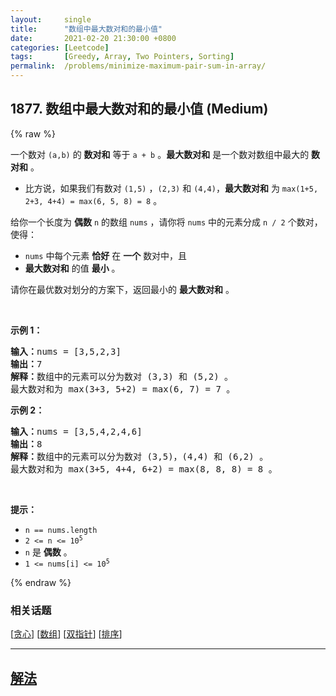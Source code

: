 ```yaml
---
layout:     single
title:      "数组中最大数对和的最小值"
date:       2021-02-20 21:30:00 +0800
categories: [Leetcode]
tags:       [Greedy, Array, Two Pointers, Sorting]
permalink:  /problems/minimize-maximum-pair-sum-in-array/
---
```


## 1877. 数组中最大数对和的最小值 (Medium)

{% raw %}

<p>一个数对 <code>(a,b)</code> 的 <strong>数对和</strong> 等于 <code>a + b</code> 。<strong>最大数对和</strong> 是一个数对数组中最大的 <strong>数对和</strong> 。</p>

<ul>
	<li>比方说，如果我们有数对 <code>(1,5)</code> ，<code>(2,3)</code> 和 <code>(4,4)</code>，<strong>最大数对和</strong> 为 <code>max(1+5, 2+3, 4+4) = max(6, 5, 8) = 8</code> 。</li>
</ul>

<p>给你一个长度为 <strong>偶数</strong> <code>n</code> 的数组 <code>nums</code> ，请你将 <code>nums</code> 中的元素分成 <code>n / 2</code> 个数对，使得：</p>

<ul>
	<li><code>nums</code> 中每个元素 <strong>恰好</strong> 在 <strong>一个</strong> 数对中，且</li>
	<li><strong>最大数对和</strong> 的值 <strong>最小</strong> 。</li>
</ul>

<p>请你在最优数对划分的方案下，返回最小的 <strong>最大数对和</strong> 。</p>

<p> </p>

<p><strong>示例 1：</strong></p>

<pre><b>输入：</b>nums = [3,5,2,3]
<b>输出：</b>7
<b>解释：</b>数组中的元素可以分为数对 (3,3) 和 (5,2) 。
最大数对和为 max(3+3, 5+2) = max(6, 7) = 7 。
</pre>

<p><strong>示例 2：</strong></p>

<pre><b>输入：</b>nums = [3,5,4,2,4,6]
<b>输出：</b>8
<b>解释：</b>数组中的元素可以分为数对 (3,5)，(4,4) 和 (6,2) 。
最大数对和为 max(3+5, 4+4, 6+2) = max(8, 8, 8) = 8 。
</pre>

<p> </p>

<p><strong>提示：</strong></p>

<ul>
	<li><code>n == nums.length</code></li>
	<li><code>2 &lt;= n &lt;= 10<sup>5</sup></code></li>
	<li><code>n</code> 是 <strong>偶数</strong> 。</li>
	<li><code>1 &lt;= nums[i] &lt;= 10<sup>5</sup></code></li>
</ul>

{% endraw %}

### 相关话题
  [[贪心](https://github.com/awesee/leetcode/tree/main/tag/greedy/README.md)]
  [[数组](https://github.com/awesee/leetcode/tree/main/tag/array/README.md)]
  [[双指针](https://github.com/awesee/leetcode/tree/main/tag/two-pointers/README.md)]
  [[排序](https://github.com/awesee/leetcode/tree/main/tag/sorting/README.md)]

---

## [解法](https://github.com/awesee/leetcode/tree/main/problems/minimize-maximum-pair-sum-in-array)
